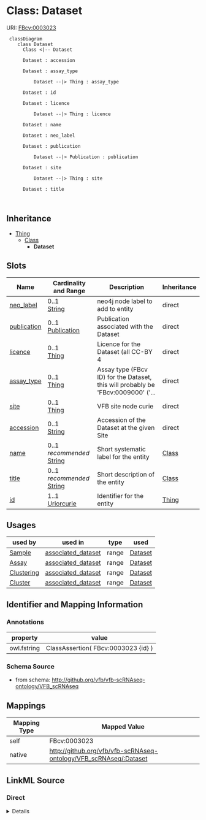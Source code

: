 # Class: Dataset



URI: [FBcv:0003023](http://purl.obolibrary.org/obo/FBcv_0003023)




```mermaid
 classDiagram
    class Dataset
      Class <|-- Dataset
      
      Dataset : accession
        
      Dataset : assay_type
        
          Dataset --|> Thing : assay_type
        
      Dataset : id
        
      Dataset : licence
        
          Dataset --|> Thing : licence
        
      Dataset : name
        
      Dataset : neo_label
        
      Dataset : publication
        
          Dataset --|> Publication : publication
        
      Dataset : site
        
          Dataset --|> Thing : site
        
      Dataset : title
        
      
```





## Inheritance
* [Thing](Thing.md)
    * [Class](Class.md)
        * **Dataset**



## Slots

| Name | Cardinality and Range | Description | Inheritance |
| ---  | --- | --- | --- |
| [neo_label](neo_label.md) | 0..1 <br/> [String](String.md) | neo4j node label to add to entity | direct |
| [publication](publication.md) | 0..1 <br/> [Publication](Publication.md) | Publication associated with the Dataset | direct |
| [licence](licence.md) | 0..1 <br/> [Thing](Thing.md) | Licence for the Dataset (all CC-BY 4 | direct |
| [assay_type](assay_type.md) | 0..1 <br/> [Thing](Thing.md) | Assay type (FBcv ID) for the Dataset, this will probably be 'FBcv:0009000' ('... | direct |
| [site](site.md) | 0..1 <br/> [Thing](Thing.md) | VFB site node curie | direct |
| [accession](accession.md) | 0..1 <br/> [String](String.md) | Accession of the Dataset at the given Site | direct |
| [name](name.md) | 0..1 _recommended_ <br/> [String](String.md) | Short systematic label for the entity | [Class](Class.md) |
| [title](title.md) | 0..1 _recommended_ <br/> [String](String.md) | Short description of the entity | [Class](Class.md) |
| [id](id.md) | 1..1 <br/> [Uriorcurie](Uriorcurie.md) | Identifier for the entity | [Thing](Thing.md) |





## Usages

| used by | used in | type | used |
| ---  | --- | --- | --- |
| [Sample](Sample.md) | [associated_dataset](associated_dataset.md) | range | [Dataset](Dataset.md) |
| [Assay](Assay.md) | [associated_dataset](associated_dataset.md) | range | [Dataset](Dataset.md) |
| [Clustering](Clustering.md) | [associated_dataset](associated_dataset.md) | range | [Dataset](Dataset.md) |
| [Cluster](Cluster.md) | [associated_dataset](associated_dataset.md) | range | [Dataset](Dataset.md) |






## Identifier and Mapping Information





### Annotations

| property | value |
| --- | --- |
| owl.fstring | ClassAssertion( FBcv:0003023 {id} ) |



### Schema Source


* from schema: http://github.org/vfb/vfb-scRNAseq-ontology/VFB_scRNAseq





## Mappings

| Mapping Type | Mapped Value |
| ---  | ---  |
| self | FBcv:0003023 |
| native | http://github.org/vfb/vfb-scRNAseq-ontology/VFB_scRNAseq/:Dataset |





## LinkML Source

<!-- TODO: investigate https://stackoverflow.com/questions/37606292/how-to-create-tabbed-code-blocks-in-mkdocs-or-sphinx -->

### Direct

<details>
```yaml
name: Dataset
annotations:
  owl.fstring:
    tag: owl.fstring
    value: ClassAssertion( FBcv:0003023 {id} )
from_schema: http://github.org/vfb/vfb-scRNAseq-ontology/VFB_scRNAseq
is_a: Class
slots:
- neo_label
attributes:
  publication:
    name: publication
    annotations:
      owl.fstring:
        tag: owl.fstring
        value: AnnotationAssertion( dcterms:references {id} {V} )
    description: Publication associated with the Dataset.
    from_schema: http://github.org/vfb/vfb-scRNAseq-ontology/VFB_scRNAseq
    rank: 1000
    slot_uri: dcterms:references
    range: Publication
  licence:
    name: licence
    annotations:
      owl.fstring:
        tag: owl.fstring
        value: AnnotationAssertion( dcterms:licence {id} {V} )
    description: Licence for the Dataset (all CC-BY 4.0 for scExpressionAtlas).
    from_schema: http://github.org/vfb/vfb-scRNAseq-ontology/VFB_scRNAseq
    rank: 1000
    slot_uri: dcterms:licence
    range: Thing
  assay_type:
    name: assay_type
    annotations:
      owl.fstring:
        tag: owl.fstring
        value: ClassAssertion( ObjectSomeValuesFrom( OBI:0000312 {V} ) {id} )
    description: Assay type (FBcv ID) for the Dataset, this will probably be 'FBcv:0009000'
      ('single-cell RNA-seq').
    from_schema: http://github.org/vfb/vfb-scRNAseq-ontology/VFB_scRNAseq
    rank: 1000
    slot_uri: OBI:0000312
    range: Thing
  site:
    name: site
    annotations:
      owl.fstring:
        tag: owl.fstring
        value: AnnotationAssertion( Annotation( neo_custom:accession {accession} )
          oboInOwl:hasDbXref {id} {V} )
    description: VFB site node curie. The site must be created in VFB and added to
      the dictionary in ../scripts/process_site_data.py to successfully map from FB
      data.
    from_schema: http://github.org/vfb/vfb-scRNAseq-ontology/VFB_scRNAseq
    rank: 1000
    slot_uri: oboInOwl:hasDbXref
    range: Thing
  accession:
    name: accession
    description: Accession of the Dataset at the given Site.
    from_schema: http://github.org/vfb/vfb-scRNAseq-ontology/VFB_scRNAseq
    rank: 1000
    slot_uri: neo_custom:accession
    range: string
class_uri: FBcv:0003023

```
</details>

### Induced

<details>
```yaml
name: Dataset
annotations:
  owl.fstring:
    tag: owl.fstring
    value: ClassAssertion( FBcv:0003023 {id} )
from_schema: http://github.org/vfb/vfb-scRNAseq-ontology/VFB_scRNAseq
is_a: Class
attributes:
  publication:
    name: publication
    annotations:
      owl.fstring:
        tag: owl.fstring
        value: AnnotationAssertion( dcterms:references {id} {V} )
    description: Publication associated with the Dataset.
    from_schema: http://github.org/vfb/vfb-scRNAseq-ontology/VFB_scRNAseq
    rank: 1000
    slot_uri: dcterms:references
    alias: publication
    owner: Dataset
    domain_of:
    - Dataset
    range: Publication
  licence:
    name: licence
    annotations:
      owl.fstring:
        tag: owl.fstring
        value: AnnotationAssertion( dcterms:licence {id} {V} )
    description: Licence for the Dataset (all CC-BY 4.0 for scExpressionAtlas).
    from_schema: http://github.org/vfb/vfb-scRNAseq-ontology/VFB_scRNAseq
    rank: 1000
    slot_uri: dcterms:licence
    alias: licence
    owner: Dataset
    domain_of:
    - Dataset
    range: Thing
  assay_type:
    name: assay_type
    annotations:
      owl.fstring:
        tag: owl.fstring
        value: ClassAssertion( ObjectSomeValuesFrom( OBI:0000312 {V} ) {id} )
    description: Assay type (FBcv ID) for the Dataset, this will probably be 'FBcv:0009000'
      ('single-cell RNA-seq').
    from_schema: http://github.org/vfb/vfb-scRNAseq-ontology/VFB_scRNAseq
    rank: 1000
    slot_uri: OBI:0000312
    alias: assay_type
    owner: Dataset
    domain_of:
    - Dataset
    range: Thing
  site:
    name: site
    annotations:
      owl.fstring:
        tag: owl.fstring
        value: AnnotationAssertion( Annotation( neo_custom:accession {accession} )
          oboInOwl:hasDbXref {id} {V} )
    description: VFB site node curie. The site must be created in VFB and added to
      the dictionary in ../scripts/process_site_data.py to successfully map from FB
      data.
    from_schema: http://github.org/vfb/vfb-scRNAseq-ontology/VFB_scRNAseq
    rank: 1000
    slot_uri: oboInOwl:hasDbXref
    alias: site
    owner: Dataset
    domain_of:
    - Dataset
    range: Thing
  accession:
    name: accession
    description: Accession of the Dataset at the given Site.
    from_schema: http://github.org/vfb/vfb-scRNAseq-ontology/VFB_scRNAseq
    rank: 1000
    slot_uri: neo_custom:accession
    alias: accession
    owner: Dataset
    domain_of:
    - Dataset
    range: string
  neo_label:
    name: neo_label
    annotations:
      owl:
        tag: owl
        value: AnnotationProperty
    description: neo4j node label to add to entity.
    from_schema: http://github.org/vfb/vfb-scRNAseq-ontology/VFB_scRNAseq
    rank: 1000
    slot_uri: neo_property:nodeLabel
    alias: neo_label
    owner: Dataset
    domain_of:
    - Dataset
    - Sample
    - Assay
    - Cluster
    - Publication
    range: string
  name:
    name: name
    annotations:
      owl:
        tag: owl
        value: AnnotationAssertion
    description: Short systematic label for the entity.
    from_schema: http://github.org/vfb/vfb-scRNAseq-ontology/VFB_scRNAseq
    rank: 1000
    slot_uri: rdfs:label
    alias: name
    owner: Dataset
    domain_of:
    - Class
    range: string
    recommended: true
  title:
    name: title
    annotations:
      owl:
        tag: owl
        value: AnnotationAssertion
    description: Short description of the entity.
    from_schema: http://github.org/vfb/vfb-scRNAseq-ontology/VFB_scRNAseq
    rank: 1000
    slot_uri: IAO:0000115
    alias: title
    owner: Dataset
    domain_of:
    - Class
    range: string
    recommended: true
  id:
    name: id
    description: Identifier for the entity. FlyBase identifiers should be prefixed
      with 'FlyBase:'.
    from_schema: http://github.org/vfb/vfb-scRNAseq-ontology/VFB_scRNAseq
    rank: 1000
    identifier: true
    alias: id
    owner: Dataset
    domain_of:
    - Thing
    range: uriorcurie
    required: true
class_uri: FBcv:0003023

```
</details>